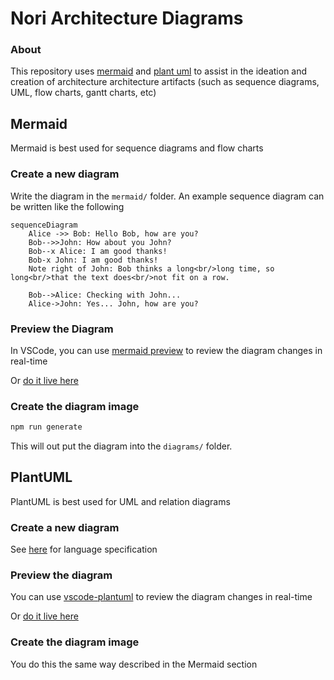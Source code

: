 # Nori Architecture Diagrams

### About

This repository uses [mermaid](https://mermaidjs.github.io/demos.html) and [plant uml](http://plantuml.com/class-diagram) to assist in the ideation and creation of architecture architecture artifacts (such as sequence diagrams, UML, flow charts, gantt charts, etc)

## Mermaid

Mermaid is best used for sequence diagrams and flow charts

### Create a new diagram

Write the diagram in the `mermaid/` folder. An example sequence diagram can be written like the following

```
sequenceDiagram
    Alice ->> Bob: Hello Bob, how are you?
    Bob-->>John: How about you John?
    Bob--x Alice: I am good thanks!
    Bob-x John: I am good thanks!
    Note right of John: Bob thinks a long<br/>long time, so long<br/>that the text does<br/>not fit on a row.

    Bob-->Alice: Checking with John...
    Alice->John: Yes... John, how are you?
```

### Preview the Diagram

In VSCode, you can use [mermaid preview](https://github.com/vstirbu/vscode-mermaid-preview) to review the diagram changes in real-time

Or [do it live here](https://mermaidjs.github.io/mermaid-live-editor/#/edit/eyJjb2RlIjoiZ3JhcGggVERcbkFbQ2hyaXN0bWFzXSAtLT58R2V0IG1vbmV5fCBCKEdvIHNob3BwaW5nKVxuQiAtLT4gQ3tMZXQgbWUgdGhpbmt9XG5DIC0tPnxPbmV8IERbTGFwdG9wXVxuQyAtLT58VHdvfCBFW2lQaG9uZV1cbkMgLS0-fFRocmVlfCBGW2ZhOmZhLWNhciBDYXJdXG4iLCJtZXJtYWlkIjp7InRoZW1lIjoiZGVmYXVsdCJ9fQ)

### Create the diagram image

```bash
npm run generate
```

This will out put the diagram into the `diagrams/` folder.

## PlantUML

PlantUML is best used for UML and relation diagrams

### Create a new diagram

See [here](http://plantuml.com/sitemap-language-specification) for language specification

### Preview the diagram

You can use [vscode-plantuml](https://github.com/qjebbs/vscode-plantuml) to review the diagram changes in real-time

Or [do it live here](https://www.planttext.com/)

### Create the diagram image

You do this the same way described in the Mermaid section
